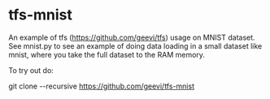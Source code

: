 # tfs-mnist
An example of tfs (https://github.com/geevi/tfs) usage on MNIST dataset. See mnist.py to see an example of doing data loading in a small dataset like mnist, where you take the full dataset to the RAM memory.

To try out do:

git clone --recursive https://github.com/geevi/tfs-mnist
